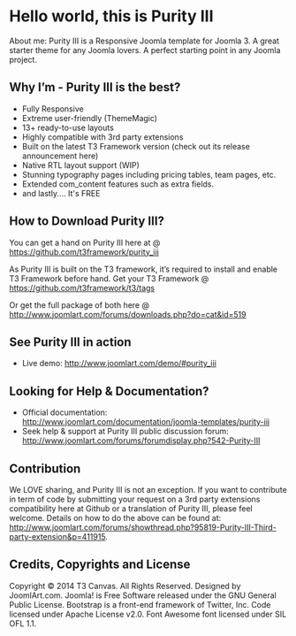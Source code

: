 Hello world, this is Purity III
==========

About me:
Purity III is a Responsive Joomla template for Joomla 3. A great starter theme for any Joomla lovers. A perfect starting point in any Joomla project. 

Why I’m - Purity III is the best?
---------------------------

- Fully Responsive
- Extreme user-friendly (ThemeMagic)
- 13+ ready-to-use layouts
- Highly compatible with 3rd party extensions
- Built on the latest T3 Framework version (check out its release announcement here)
- Native RTL layout support (WIP)
- Stunning typography pages including pricing tables, team pages, etc.
- Extended com_content features such as extra fields.
- and lastly.... It's FREE

How to Download Purity III?
---------------------------

You can get a hand on Purity III here at @ https://github.com/t3framework/purity_iii

As Purity III is built on the T3 framework, it’s required to install and enable T3 Framework before hand. Get your T3 Framework @ https://github.com/t3framework/t3/tags

Or get the full package of both here @ http://www.joomlart.com/forums/downloads.php?do=cat&id=519

See Purity III in action 
---------------------------

- Live demo: http://www.joomlart.com/demo/#purity_iii

Looking for Help & Documentation?
---------------------------

- Official documentation: http://www.joomlart.com/documentation/joomla-templates/purity-iii
- Seek help & support at Purity III public discussion forum: http://www.joomlart.com/forums/forumdisplay.php?542-Purity-III

Contribution
---------------------------

We LOVE sharing, and Purity III is not an exception. If you want to contribute in term of code by submitting your request on a 3rd party extensions compatibility here at Github or a translation of Purity III, please feel welcome. Details on how to do the above can be found at: http://www.joomlart.com/forums/showthread.php?95819-Purity-III-Third-party-extension&p=411915. 

Credits, Copyrights and License
---------------------------

Copyright © 2014 T3 Canvas. All Rights Reserved. Designed by JoomlArt.com.
Joomla! is Free Software released under the GNU General Public License.
Bootstrap is a front-end framework of Twitter, Inc. Code licensed under Apache License v2.0.
Font Awesome font licensed under SIL OFL 1.1.



